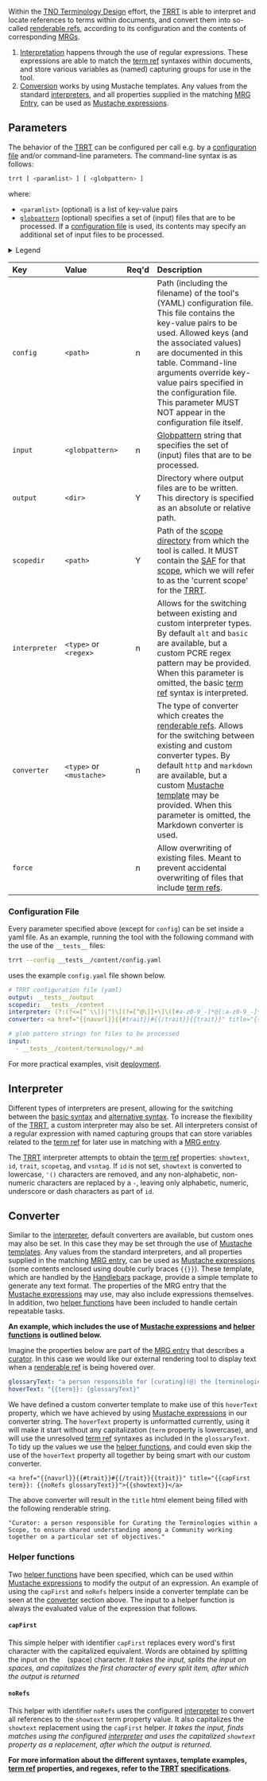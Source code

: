 Within the [TNO Terminology Design](@) effort, the [TRRT](@) is able to interpret and locate references to terms within documents, and convert them into so-called [renderable refs](@), according to its configuration and the contents of corresponding [MRGs](mrg@).

1. [Interpretation](#interpreter) happens through the use of regular expressions. These expressions are able to match the [term ref](@) syntaxes within documents, and store various variables as (named) capturing groups for use in the tool.
2. [Conversion](#converter) works by using Mustache templates. Any values from the standard [interpreters](#interpreter), and all properties supplied in the matching [MRG Entry](@), can be used as [Mustache expressions](https://handlebarsjs.com/guide/expressions).

## Parameters
The behavior of the [TRRT](@) can be configured per call e.g. by a [configuration file](#configuration%20file) and/or command-line parameters. The command-line syntax is as follows:

~~~bash
trrt [ <paramlist> ] [ <globpattern> ]
~~~

where:
- `<paramlist>` (optional) is a list of key-value pairs
- [`globpattern`](https://en.wikipedia.org/wiki/Glob_(programming)#Syntax) (optional) specifies a set of (input) files that are to be processed. If a [configuration file](#configuration%20file) is used, its contents may specify an additional set of input files to be processed.

<details>
  <summary>Legend</summary>

The columns in the following table are defined as follows:
1. **`Key`** is the text to be used as a key.
2. **`Value`** represents the kind of value to be used.
3. **`Req'd`** specifies whether (`Y`) or not (`n`) the field is required to be present when the tool is being called. If required, it MUST either be present in the configuration file, or as a command-line parameter.
4. **`Description`** specifies the meaning of the `Value` field, and other things you may need to know, e.g. why it is needed, a required syntax, etc.

</details>

| Key        | Value         | Req'd | Description |
| :--------- | :------------ | :---: | :---------- |
| `config`   | `<path>`        | n | Path (including the filename) of the tool's (YAML) configuration file. This file contains the key-value pairs to be used. Allowed keys (and the associated values) are documented in this table. Command-line arguments override key-value pairs specified in the configuration file. This parameter MUST NOT appear in the configuration file itself. |
| `input`    | `<globpattern>` | n | [Globpattern](https://en.wikipedia.org/wiki/Glob_(programming)#Syntax) string that specifies the set of (input) files that are to be processed. |
| `output`   | `<dir>`         | Y | Directory where output files are to be written. This directory is specified as an absolute or relative path. |
| `scopedir` | `<path>`        | Y | Path of the [scope directory](@) from which the tool is called. It MUST contain the [SAF](@) for that [scope](@), which we will refer to as the 'current scope' for the [TRRT](@). |
| `interpreter` | `<type>` or `<regex>`   | n | Allows for the switching between existing and custom interpreter types. By default `alt` and `basic` are available, but a custom PCRE regex pattern may be provided. When this parameter is omitted, the basic [term ref](@) syntax is interpreted. |
| `converter` | `<type>` or `<mustache>`   | n | The type of converter which creates the [renderable refs](@). Allows for the switching between existing and custom converter types. By default `http` and `markdown` are available, but a custom [Mustache template](https://handlebarsjs.com/guide/) may be provided. When this parameter is omitted, the Markdown converter is used. |
| `force` | | n | Allow overwriting of existing files. Meant to prevent accidental overwriting of files that include [term refs](@). |

### Configuration File
Every parameter specified above (except for `config`) can be set inside a yaml file. As an example, running the tool with the following command with the use of the `__tests__` files: 

```bash
trrt --config __tests__/content/config.yaml
```

uses the example `config.yaml` file shown below.

```yaml
# TRRT configuration file (yaml)
output: __tests__/output
scopedir: __tests__/content
interpreter: (?:(?<=[^`\\])|^)\[(?=[^@\]]+\]\([#a-z0-9_-]*@[:a-z0-9_-]*\))(?<showtext>[^\n\]@]+)\]\((?:(?<id>[a-z0-9_-]*)?(?:#(?<trait>[a-z0-9_-]+))?)?@(?<scopetag>[a-z0-9_-]*)(?::(?<vsntag>[a-z0-9_-]+))?\) # `alt` or `basic` are also valid
converter: <a href="{{navurl}}{{#trait}}#{{/trait}}{{trait}}" title="{{glossaryText}}">{{showtext}}</a> # `http`, `essif` or `markdown` are also valid

# glob pattern strings for files to be processed
input:
  - __tests__/content/terminology/*.md
```

For more practical examples, visit [deployment](deployment).

## Interpreter
Different types of interpreters are present, allowing for the switching between the [basic syntax](/docs/tev2/spec-syntax/term-ref-syntax#basic-syntax) and [alternative syntax](/docs/tev2/spec-syntax/term-ref-syntax#alternative-syntax). To increase the flexibility of the [TRRT](@), a custom interpreter may also be set. All interpreters consist of a regular expression with named capturing groups that can store variables related to the [term ref](@) for later use in matching with a [MRG entry](@).

The [TRRT](@) interpreter attempts to obtain the [term ref](@) properties: `showtext`, `id`, `trait`, `scopetag`, and `vsntag`. If `id` is not set, `showtext` is converted to lowercase, `'()` characters are removed, and any non-alphabetic, non-numeric characters are replaced by a `-`, leaving only alphabetic, numeric, underscore or dash characters as part of `id`.

## Converter
Similar to the [interpreter](#interpreter), default converters are available, but custom ones may also be set. In this case they may be set through the use of [Mustache templates](https://handlebarsjs.com/guide/). Any values from the standard interpreters, and all properties supplied in the matching [MRG entry](@), can be used as [Mustache expressions](https://handlebarsjs.com/guide/expressions) (some contents enclosed using double curly braces `{{}}`). These template, which are handled by the [Handlebars](https://handlebarsjs.com/) package, provide a simple template to generate any text format.
The properties of the MRG entry that the [Mustache expressions](https://handlebarsjs.com/guide/expressions) may use, may also include expressions themselves. In addition, two [helper functions](#helper-functions) have been included to handle certain repeatable tasks.

**An example, which includes the use of [Mustache expressions](https://handlebarsjs.com/guide/expressions) and [helper functions](#helper-functions) is outlined below.**

Imagine the properties below are part of the [MRG entry](@) that describes a [curator](@). In this case we would like our external rendering tool to display text when a [renderable ref](@) is being hovered over.

```yaml
glossaryText: "a person responsible for [curating](@) the [terminologies](@) within a [scope](@), to ensure shared understanding among a [community](@) working together on a particular set of objectives."
hoverText: "{{term}}: {glossaryText}"
```

We have defined a custom converter template to make use of this `hoverText` property, which we have achieved by using [Mustache expressions](https://handlebarsjs.com/guide/expressions) in our converter string. The `hoverText` property is unformatted currently, using it will make it start without any capitalization (`term` property is lowercase), and will use the unresolved [term ref](@) syntaxes as included in the `glossaryText`. To tidy up the values we use the [helper functions](#helper-functions), and could even skip the use of the `hoverText` property all together by being smart with our custom converter.

```Handlebars
<a href="{{navurl}}{{#trait}}#{{/trait}}{{trait}}" title="{{capFirst term}}: {{noRefs glossaryText}}">{{showtext}}</a>
```

The above converter will result in the `title` html element being filled with the following renderable string.

```
"Curator: a person responsible for Curating the Terminologies within a Scope, to ensure shared understanding among a Community working together on a particular set of objectives."
```

### Helper functions
Two [helper functions](https://handlebarsjs.com/guide/expressions.html#helpers) have been specified, which can be used within [Mustache expressions](https://handlebarsjs.com/guide/expressions) to modify the output of an expression. An example of using the `capFirst` and `noRefs` helpers inside a converter template can be seen at the [converter](#converter) section above. The input to a helper function is always the evaluated value of the expression that follows.

#### `capFirst`
This simple helper with identifier `capFirst` replaces every word's first character with the capitalized equivalent. Words are obtained by splitting the input on the ` ` (space) character. *It takes the input, splits the input on spaces, and capitalizes the first character of every split item, after which the output is returned*

#### `noRefs`
This helper with identifier `noRefs` uses the configured [interpreter](#interpreter) to convert all references to the `showtext` term property value. It also capitalizes the `showtext` replacement using the `capFirst` helper. *It takes the input, finds matches using the configured [interpreter](#interpreter) and uses the capitalized `showtext` property as a replacement, after which the output is returned.*

**For more information about the different syntaxes, template examples, [term ref](@) properties, and regexes, refer to the [TRRT](@) [specifications](link-to-specifications).**